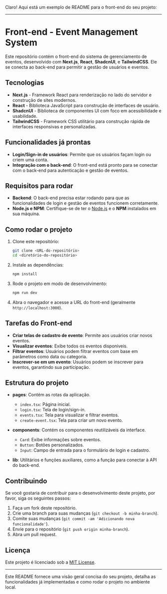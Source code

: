 Claro! Aqui está um exemplo de README para o front-end do seu projeto:

---

# Front-end - Event Management System

Este repositório contém o front-end do sistema de gerenciamento de eventos, desenvolvido com **Next.js**, **React**, **ShadcnUI**, e **TailwindCSS**. Ele se conecta ao back-end para permitir a gestão de usuários e eventos.

## Tecnologias

- **Next.js** - Framework React para renderização no lado do servidor e construção de sites modernos.
- **React** - Biblioteca JavaScript para construção de interfaces de usuário.
- **ShadcnUI** - Biblioteca de componentes UI com foco em acessibilidade e usabilidade.
- **TailwindCSS** - Framework CSS utilitário para construção rápida de interfaces responsivas e personalizadas.

## Funcionalidades já prontas

- **Login/Sign-in de usuários**: Permite que os usuários façam login ou criem uma conta.
- **Integração com o back-end**: O front-end está pronto para se conectar com o back-end para autenticação e gestão de eventos.

## Requisitos para rodar

- **Backend**: O back-end precisa estar rodando para que as funcionalidades de login e gestão de eventos funcionem corretamente. 
- **Node.js e NPM**: Certifique-se de ter o [Node.js](https://nodejs.org/) e o **NPM** instalados em sua máquina.

## Como rodar o projeto

1. Clone este repositório:

   ```bash
   git clone <URL-do-repositório>
   cd <diretório-do-repositório>
   ```

2. Instale as dependências:

   ```bash
   npm install
   ```

3. Rode o projeto em modo de desenvolvimento:

   ```bash
   npm run dev
   ```

4. Abra o navegador e acesse a URL do front-end (geralmente `http://localhost:3000`).

## Tarefas do Front-end

- **Criar telas de cadastro de evento**: Permite aos usuários criar novos eventos.
- **Visualizar eventos**: Exibe todos os eventos disponíveis.
- **Filtrar eventos**: Usuários podem filtrar eventos com base em parâmetros como data ou categoria.
- **Inscrever-se em um evento**: Usuários podem se inscrever para eventos, garantindo sua participação.

## Estrutura do projeto

- **pages**: Contém as rotas da aplicação.
  - `index.tsx`: Página inicial.
  - `login.tsx`: Tela de login/sign-in.
  - `events.tsx`: Tela para visualizar e filtrar eventos.
  - `create-event.tsx`: Tela para criar um novo evento.
  
- **components**: Contém os componentes reutilizáveis da interface.
  - `Card`: Exibe informações sobre eventos.
  - `Button`: Botões personalizados.
  - `Input`: Campo de entrada para o formulário de login e cadastro.
  
- **lib**: Utilitários e funções auxiliares, como a função para conectar à API do back-end.

## Contribuindo

Se você gostaria de contribuir para o desenvolvimento deste projeto, por favor, siga os seguintes passos:

1. Faça um fork deste repositório.
2. Crie uma branch para suas mudanças (`git checkout -b minha-branch`).
3. Comite suas mudanças (`git commit -am 'Adicionando nova funcionalidade'`).
4. Envie para o repositório (`git push origin minha-branch`).
5. Abra um pull request.

## Licença

Este projeto é licenciado sob a [MIT License](LICENSE).

---

Este README fornece uma visão geral concisa do seu projeto, detalha as funcionalidades já implementadas e como rodar o projeto no ambiente local.
